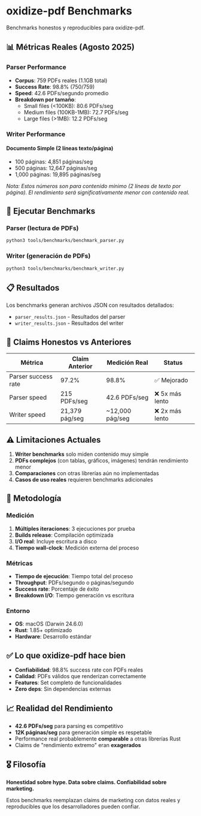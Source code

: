 # oxidize-pdf Benchmarks

Benchmarks honestos y reproducibles para oxidize-pdf.

## 📊 Métricas Reales (Agosto 2025)

### Parser Performance
- **Corpus**: 759 PDFs reales (1.1GB total)  
- **Success Rate**: 98.8% (750/759)
- **Speed**: 42.6 PDFs/segundo promedio
- **Breakdown por tamaño**:
  - Small files (<100KB): 80.6 PDFs/seg
  - Medium files (100KB-1MB): 72.7 PDFs/seg  
  - Large files (>1MB): 12.2 PDFs/seg

### Writer Performance 

#### Documento Simple (2 líneas texto/página)
- 100 páginas: 4,851 páginas/seg
- 500 páginas: 12,647 páginas/seg
- 1,000 páginas: 19,895 páginas/seg

*Nota: Estos números son para contenido mínimo (2 líneas de texto por página). 
El rendimiento será significativamente menor con contenido real.*

## 🚀 Ejecutar Benchmarks

### Parser (lectura de PDFs)
```bash
python3 tools/benchmarks/benchmark_parser.py
```

### Writer (generación de PDFs)
```bash
python3 tools/benchmarks/benchmark_writer.py
```

## 📋 Resultados

Los benchmarks generan archivos JSON con resultados detallados:
- `parser_results.json` - Resultados del parser
- `writer_results.json` - Resultados del writer

## 🎯 Claims Honestos vs Anteriores

| Métrica | Claim Anterior | Medición Real | Status |
|---------|----------------|---------------|---------|
| Parser success rate | 97.2% | 98.8% | ✅ Mejorado |
| Parser speed | 215 PDFs/seg | 42.6 PDFs/seg | ❌ 5x más lento |
| Writer speed | 21,379 pág/seg | ~12,000 pág/seg | ❌ 2x más lento |

## ⚠️ Limitaciones Actuales

1. **Writer benchmarks** solo miden contenido muy simple
2. **PDFs complejos** (con tablas, gráficos, imágenes) tendrán rendimiento menor  
3. **Comparaciones** con otras librerías aún no implementadas
4. **Casos de uso reales** requieren benchmarks adicionales

## 🔧 Metodología

### Medición
1. **Múltiples iteraciones**: 3 ejecuciones por prueba
2. **Builds release**: Compilación optimizada
3. **I/O real**: Incluye escritura a disco
4. **Tiempo wall-clock**: Medición externa del proceso

### Métricas
- **Tiempo de ejecución**: Tiempo total del proceso
- **Throughput**: PDFs/segundo o páginas/segundo  
- **Success rate**: Porcentaje de éxito
- **Breakdown I/O**: Tiempo generación vs escritura

### Entorno
- **OS**: macOS (Darwin 24.6.0)
- **Rust**: 1.85+ optimizado
- **Hardware**: Desarrollo estándar

## ✅ Lo que oxidize-pdf hace bien

- **Confiabilidad**: 98.8% success rate con PDFs reales
- **Calidad**: PDFs válidos que renderizan correctamente
- **Features**: Set completo de funcionalidades
- **Zero deps**: Sin dependencias externas

## 📈 Realidad del Rendimiento

- **42.6 PDFs/seg** para parsing es competitivo
- **12K páginas/seg** para generación simple es respetable
- Performance real probablemente **comparable** a otras librerías Rust
- Claims de "rendimiento extremo" eran **exagerados**

## 🎖️ Filosofía

**Honestidad sobre hype. Data sobre claims. Confiabilidad sobre marketing.**

Estos benchmarks reemplazan claims de marketing con datos reales y reproducibles que los desarrolladores pueden confiar.